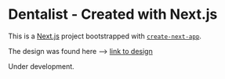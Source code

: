 # Dentalist - Created with Next.js

This is a [Next.js](https://nextjs.org/) project bootstrapped with [`create-next-app`](https://github.com/vercel/next.js/tree/canary/packages/create-next-app).

The design was found here --> [link to design](https://ui8.net/edzjey-store/products/dental-landing-page)

Under development.
